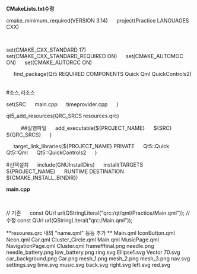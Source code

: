 **CMakeLists.txt수정**


cmake_minimum_required(VERSION 3.14)
&nbsp;&nbsp;&nbsp;&nbsp;
project(Practice LANGUAGES CXX)

&nbsp;&nbsp;&nbsp;&nbsp;


set(CMAKE_CXX_STANDARD 17)
&nbsp;&nbsp;&nbsp;&nbsp;
set(CMAKE_CXX_STANDARD_REQUIRED ON)
&nbsp;&nbsp;&nbsp;&nbsp;
set(CMAKE_AUTOMOC ON)
&nbsp;&nbsp;&nbsp;&nbsp;
set(CMAKE_AUTORCC ON)

&nbsp;&nbsp;&nbsp;&nbsp;
find_package(Qt5 REQUIRED COMPONENTS Quick Qml QuickControls2)
&nbsp;&nbsp;&nbsp;&nbsp;
&nbsp;&nbsp;&nbsp;&nbsp;

#소스,리소스 

set(SRC
&nbsp;&nbsp;&nbsp;&nbsp;
    main.cpp
&nbsp;&nbsp;&nbsp;&nbsp;
    timeprovider.cpp
&nbsp;&nbsp;&nbsp;&nbsp;
)
&nbsp;&nbsp;&nbsp;&nbsp;

qt5_add_resources(QRC_SRCS resources.qrc)

&nbsp;&nbsp;&nbsp;&nbsp;
&nbsp;&nbsp;&nbsp;&nbsp;
##실행파일
&nbsp;&nbsp;&nbsp;&nbsp;
add_executable(${PROJECT_NAME}
&nbsp;&nbsp;&nbsp;&nbsp;
    ${SRC}
&nbsp;&nbsp;&nbsp;&nbsp;
    ${QRC_SRCS}
&nbsp;&nbsp;&nbsp;&nbsp;
)

&nbsp;&nbsp;&nbsp;&nbsp;
target_link_libraries(${PROJECT_NAME} PRIVATE
&nbsp;&nbsp;&nbsp;&nbsp;
    Qt5::Quick
&nbsp;&nbsp;&nbsp;&nbsp;
    Qt5::Qml
&nbsp;&nbsp;&nbsp;&nbsp;
    Qt5::QuickControls2
&nbsp;&nbsp;&nbsp;&nbsp;
)
&nbsp;&nbsp;&nbsp;&nbsp;

#선택설치
&nbsp;&nbsp;&nbsp;&nbsp;
include(GNUInstallDirs)
&nbsp;&nbsp;&nbsp;&nbsp;
install(TARGETS ${PROJECT_NAME}
&nbsp;&nbsp;&nbsp;&nbsp;
        RUNTIME DESTINATION ${CMAKE_INSTALL_BINDIR})
&nbsp;&nbsp;&nbsp;&nbsp;

**main.cpp**

&nbsp;&nbsp;&nbsp;&nbsp;

// 기존
&nbsp;&nbsp;&nbsp;&nbsp;
const QUrl url(QStringLiteral("qrc:/qt/qml/Practice/Main.qml"));
// 수정
const QUrl url(QStringLiteral("qrc:/Main.qml"));

**resoures.qrc 내의 <filie>"name.qml"</file> 등등  추가 **
<RCC>
    <qresource prefix="/">
        <file>Main.qml</file>
	<file>IconButton.qml</file>
	<file>Neon.qml</file>
	<file>Car.qml</file>
	<file>Cluster_Circle.qml</file>
        <file>Main.qml</file>
	<file>MusicPage.qml</file>
	<file>NavigationPage.qml</file>
        <file>Cluster.qml</file>
    </qresource>
    <qresource prefix="/images">
        <file>framefffinal.png</file>
        <file>needle.png</file>
        <file>needle_battery.png</file>
        <file>low_battery.png</file>
        <file>ring.svg</file>
        <file>Ellipse1.svg</file>
        <file>Vector 70.svg</file>
        <file>car_background.png</file>
        <file>Car.png</file>
        <file>mesh_1.png</file>
        <file>mesh_2.png</file>
        <file>mesh_3.png</file>
        <file>nav.svg</file>
        <file>settings.svg</file>
        <file>time.svg</file>
        <file>music.svg</file>
        <file>back.svg</file>
        <file>right.svg</file>
        <file>left.svg</file>
        <file>red.svg</file>
    </qresource>
</RCC>

